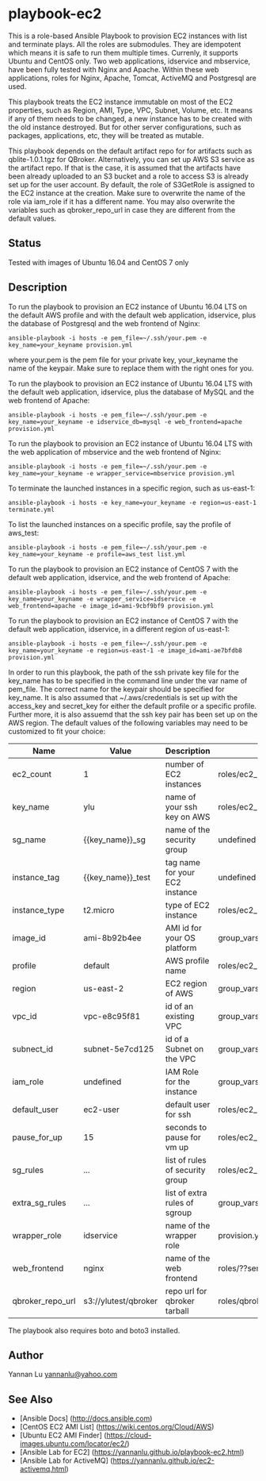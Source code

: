 # playbook-ec2

This is a role-based Ansible Playbook to provision EC2 instances with list and terminate plays. All the roles are submodules. They are idempotent which means it is safe to run them multiple times. Currenly, it supports Ubuntu and CentOS only. Two web applications, idservice and mbservice, have been fully tested with Nginx and Apache. Within these web applications, roles for Nginx, Apache, Tomcat, ActiveMQ and Postgresql are used.

This playbook treats the EC2 instance immutable on most of the EC2 properties, such as Region, AMI, Type, VPC, Subnet, Volume, etc. It means if any of them needs to be changed, a new instance has to be created with the old instance destroyed. But for other server configurations, such as packages, applications, etc, they will be treated as mutable.

This playbook depends on the default artifact repo for for artifacts such as qblite-1.0.1.tgz for QBroker. Alternatively, you can set up AWS S3 service as the artifact repo. If that is the case, it is assumed that the artifacts have been already uploaded to an S3 bucket and a role to access S3 is already set up for the user account. By default, the role of S3GetRole is assigned to the EC2 instance at the creation. Make sure to overwrite the name of the role via iam_role if it has a different name. You may also overwrite the variables such as qbroker_repo_url in case they are different from the default values.

## Status

Tested with images of Ubuntu 16.04 and CentOS 7 only

## Description

To run the playbook to provision an EC2 instance of Ubuntu 16.04 LTS on the default AWS profile and with the default web application, idservice, plus the database of Postgresql and the web frontend of Nginx:
```
ansible-playbook -i hosts -e pem_file=~/.ssh/your.pem -e key_name=your_keyname provision.yml
```
where your.pem is the pem file for your private key, your_keyname the name of the keypair. Make sure to replace them with the right ones for you.

To run the playbook to provision an EC2 instance of Ubuntu 16.04 LTS with the default web application, idservice, plus the database of MySQL and the web frontend of Apache:
```
ansible-playbook -i hosts -e pem_file=~/.ssh/your.pem -e key_name=your_keyname -e idservice_db=mysql -e web_frontend=apache provision.yml
```

To run the playbook to provision an EC2 instance of Ubuntu 16.04 LTS with the web application of mbservice and the web frontend of Nginx:
```
ansible-playbook -i hosts -e pem_file=~/.ssh/your.pem -e key_name=your_keyname -e wrapper_service=mbservice provision.yml
```

To terminate the launched instances in a specific region, such as us-east-1:
```
ansible-playbook -i hosts -e key_name=your_keyname -e region=us-east-1 terminate.yml
```

To list the launched instances on a specific profile, say the profile of aws_test:
```
ansible-playbook -i hosts -e pem_file=~/.ssh/your.pem -e key_name=your_keyname -e profile=aws_test list.yml
```

To run the playbook to provision an EC2 instance of CentOS 7 with the default web application, idservice, and the web frontend of Apache:
```
ansible-playbook -i hosts -e pem_file=~/.ssh/your.pem -e key_name=your_keyname -e wrapper_service=idservice -e web_frontend=apache -e image_id=ami-9cbf9bf9 provision.yml
```

To run the playbook to provision an EC2 instance of CentOS 7 with the default web application, idservice, in a different region of us-east-1:
```
ansible-playbook -i hosts -e pem_file=~/.ssh/your.pem -e key_name=your_keyname -e region=us-east-1 -e image_id=ami-ae7bfdb8 provision.yml
```

In order to run this playbook, the path of the ssh private key file for the key_name has to be specified in the command line under the var name of pem_file. The correct name for the keypair should be specified for key_name. It is also assumed that ~/.aws/credentials is set up with the access_key and secret_key for either the default profile or a specific profile. Further more, it is also assuemd that the ssh key pair has been set up on the AWS region. The default values of the following variables may need to be customized to fit your choice:

| Name                         | Value                | Description                    | File                                 |
| ---                          | ---                  | ---                            | ---                                  |
| ec2_count                    | 1                    | number of EC2 instances        | roles/ec2_launcher/defaults/main.yml |
| key_name                     | ylu                  | name of your ssh key on AWS    | roles/ec2_launcher/defaults/main.yml |
| sg_name                      | {{key_name}}_sg      | name of the security group     | undefined                            |
| instance_tag                 | {{key_name}}_test    | tag name for your EC2 instance | undefined                            |
| instance_type                | t2.micro             | type of EC2 instance           | roles/ec2_launcher/defaults/main.yml |
| image_id                     | ami-8b92b4ee         | AMI id for your OS platform    | group_vars/us-east-2.yml             |
| profile                      | default              | AWS profile name               | roles/ec2_launcher/defaults/main.yml |
| region                       | us-east-2            | EC2 region of AWS              | group_vars/us-east-2.yml             |
| vpc_id                       | vpc-e8c95f81         | id of an existing VPC          | group_vars/us-east-2.yml             |
| subnect_id                   | subnet-5e7cd125      | id of a Subnet on the VPC      | group_vars/us-east-2.yml             |
| iam_role                     | undefined            | IAM Role for the instance      | group_vars/us-east-2.yml             |
| default_user                 | ec2-user             | default user for ssh           | roles/ec2_launcher/defaults/main.yml |
| pause_for_up                 | 15                   | seconds to pause for vm up     | roles/ec2_launcher/defaults/main.yml |
| sg_rules                     | ...                  | list of rules of security group| roles/ec2_launcher/defaults/main.yml |
| extra_sg_rules               | ...                  | list of extra rules of sgroup  | group_vars/extra_sg_rules.yml        |
| wrapper_role                 | idservice            | name of the wrapper role       | provision.yml                        |
| web_frontend                 | nginx                | name of the web frontend       | roles/??service/default/main.yml     |
| qbroker_repo_url             | s3://ylutest/qbroker | repo url for qbroker tarball   | roles/qbroker/defaults/main.yml      |

The playbook also requires boto and boto3 installed.

## Author
Yannan Lu <yannanlu@yahoo.com>

## See Also
* [Ansible Docs] (http://docs.ansible.com)
* [CentOS EC2 AMI List] (https://wiki.centos.org/Cloud/AWS)
* [Ubuntu EC2 AMI Finder] (https://cloud-images.ubuntu.com/locator/ec2/)
* [Ansible Lab for EC2] (https://yannanlu.github.io/playbook-ec2.html)
* [Ansible Lab for ActiveMQ] (https://yannanlu.github.io/ec2-activemq.html)
